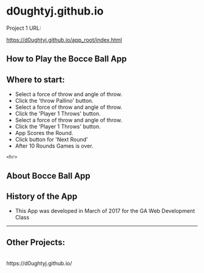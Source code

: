 # d0ughtyj.github.io

Project 1 URL:<p>
https://d0ughtyj.github.io/app_root/index.html


<section id="wrapper">
<h1>How to Play the Bocce Ball App</h1>

<h2>Where to start:</h2>
<ul>
  <li>Select a force of throw and angle of throw.</li>
  <li>Click the 'throw Pallino' button.</li>

  <li>Select a force of throw and angle of throw.</li>
  <li>Click the 'Player 1 Throws' button.</li>

  <li>Select a force of throw and angle of throw.</li>
  <li>Click the 'Player 1 Throws' button.</li>

  <li>App Scores the Round.</li>
  <li>Click button for 'Next Round'</li>
  <li>After 10 Rounds Games is over.</li>
</ul>

    <hr>
 
 <h1>About Bocce Ball App</h1>

<h2>History of the App</h2>
<ul>
  <li>This App was developed in March of 2017 for the GA Web Development Class</li>

</ul>
<hr>
<h2>Other Projects:</h2><br>
https://d0ughtyj.github.io/
    
